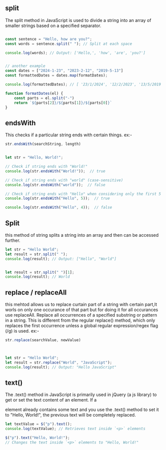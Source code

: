 ## split 
The split method in JavaScript is used to divide a string into an array of smaller strings based on a specified separator.

```js

const sentence = "Hello, how are you?";
const words = sentence.split(" "); // Split at each space

console.log(words); // Output: ['Hello,', 'how', 'are', 'you?']


// another example
const dates = ["2024-1-23", "2023-2-12", "2019-5-13"]
const formattedDates = dates.map(formatDates);

console.log(formattedDates); // [ '23/1/2024', '12/2/2023', '13/5/2019' ]

function formatDates(el) {
    const parts = el.split("-")
    return `${parts[2]}/${parts[1]}/${parts[0]}`
}
```

## endsWith
This checks if a particular string ends with certain things.
ex:- 


```js
str.endsWith(searchString, length)


let str = "Hello, World!";

// Check if string ends with "World!"
console.log(str.endsWith("World!"));  // true

// Check if string ends with "world" (case-sensitive)
console.log(str.endsWith("world"));  // false

// Check if string ends with "Hello" when considering only the first 5 characters
console.log(str.endsWith("Hello", 5));  // true

console.log(str.endsWith("Hello", 4));  // false
```


## Split
this method of string splits a string into an array and then can be accessed further.

```js
let str = "Hello World";
let result = str.split(" ");
console.log(result); // Output: ["Hello", "World"]


let result = str.split(" ")[1];
console.log(result); // World
```


## replace / replaceAll
this mehtod allows us to replace curtain part of a string with certain part,It worls on only one occurance of that part but for doing it for all occurances use replaceAll.
Replace all occurrences of a specified substring or pattern in a string. This is different from the regular replace() method, which only replaces the first occurrence unless a global regular expression/regex flag (/g) is used.
ex:-


```js
str.replace(searchValue, newValue)



let str = "Hello World";
let result = str.replace("World", "JavaScript");
console.log(result); // Output: "Hello JavaScript"
```

## text()

The .text() method in JavaScript is primarily used in jQuery (a js library) to get or set the text content of an element.
If a <p> element already contains some text and you use the .text() method to set it to "Hello, World!", the previous text will be completely replaced.

```js
let textValue = $("p").text();
console.log(textValue); // Retrieves text inside `<p>` elements

$("p").text("Hello, World!");
// Changes the text inside `<p>` elements to "Hello, World!"
```